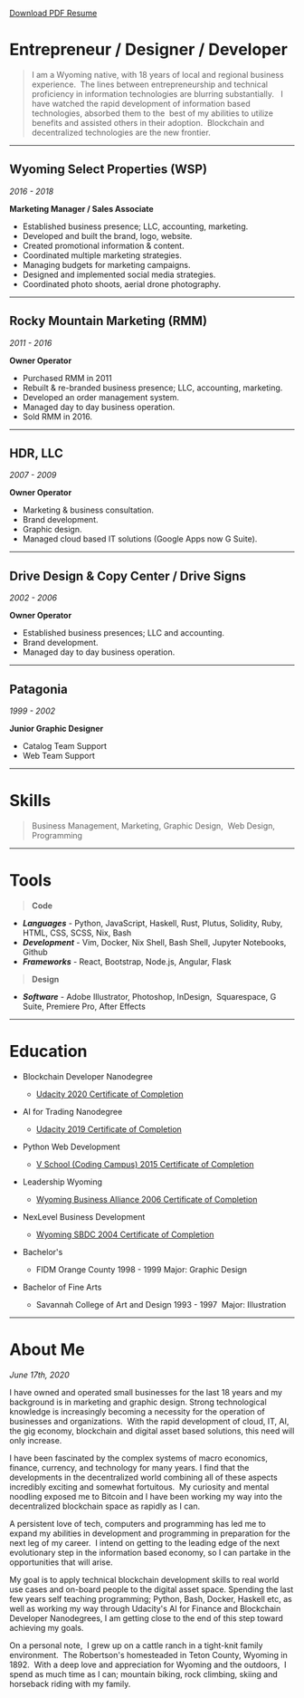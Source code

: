[Download PDF Resume](https://bit.ly/3depvXO "Heath Robertson Resume Download")

# Entrepreneur / Designer / Developer

> I am a Wyoming native, with 18 years of local and regional business experience.  The lines between entrepreneurship and technical proficiency in information technologies are blurring substantially.   I have watched the rapid development of information based technologies, absorbed them to the  best of my abilities to utilize benefits and assisted others in their adoption.  Blockchain and decentralized technologies are the new frontier.

---
## Wyoming Select Properties (WSP)
*2016 - 2018*

**Marketing Manager / Sales Associate**

-   Established business presence; LLC, accounting, marketing.
-   Developed and built the brand, logo, website.
-   Created promotional information & content.
-   Coordinated multiple marketing strategies.
-   Managing budgets for marketing campaigns.
-   Designed and implemented social media strategies. 
-   Coordinated photo shoots, aerial drone photography.


---
## Rocky Mountain Marketing (RMM)
*2011 - 2016*

**Owner Operator**

-   Purchased RMM in 2011
-   Rebuilt & re-branded business presence; LLC, accounting, marketing.
-   Developed an order management system.
-   Managed day to day business operation.
-   Sold RMM in 2016.


---
## HDR, LLC
*2007 - 2009*

**Owner Operator**

-   Marketing & business consultation.
-   Brand development.
-   Graphic design.
-   Managed cloud based IT solutions (Google Apps now G Suite).


---
## Drive Design & Copy Center / Drive Signs
*2002 - 2006*

**Owner Operator**

-   Established business presences; LLC and accounting.
-   Brand development.
-   Managed day to day business operation.


---
## Patagonia
*1999 - 2002*

**Junior Graphic Designer**

-   Catalog Team Support
-   Web Team Support


---
# Skills

> Business Management, Marketing, Graphic Design,  Web Design, Programming


---
# Tools

> **Code**
- ***Languages*** - Python, JavaScript, Haskell, Rust, Plutus, Solidity, Ruby, HTML, CSS, SCSS, Nix, Bash
- ***Development*** - Vim, Docker, Nix Shell, Bash Shell, Jupyter Notebooks, Github
- ***Frameworks*** - React, Bootstrap, Node.js, Angular, Flask

> **Design** 
- ***Software*** - Adobe Illustrator, Photoshop, InDesign,  Squarespace, G Suite, Premiere Pro, After Effects


---
# Education

-   Blockchain Developer Nanodegree
    -   [Udacity 2020 Certificate of Completion](https://graduation.udacity.com/nd1309)
-   AI for Trading Nanodegree
    -   [Udacity 2019 Certificate of Completion](https://graduation.udacity.com/nd880)
-   Python Web Development
    -   [V School (Coding Campus) 2015 Certificate of Completion](https://www.credential.net/f64c5dce-b3e7-4d3a-bc29-f744bf01dc3d)
-   Leadership Wyoming
    -   [Wyoming Business Alliance 2006 Certificate of Completion](https://drive.google.com/file/d/1-cMMfwjZnu44FPbRX0e5yP1v14kRGElW/view)
-   NexLevel Business Development
    -   [Wyoming SBDC 2004 Certificate of Completion](https://drive.google.com/file/d/1rbSf2f2dnTRjc0bbXQRxTBq_PuvEwSxn/view?usp=sharing)

-   Bachelor's
    -   FIDM Orange County 1998 - 1999 Major: Graphic Design
-   Bachelor of Fine Arts
    -   Savannah College of Art and Design 1993 - 1997  Major: Illustration
---


# About Me
*June 17th, 2020*

I have owned and operated small businesses for the last 18 years and my background is in marketing and graphic design. Strong technological knowledge is increasingly becoming a necessity for the operation of businesses and organizations.  With the rapid development of cloud, IT, AI, the gig economy, blockchain and digital asset based solutions, this need will only increase.

I have been fascinated by the complex systems of macro economics, finance, currency, and technology for many years. I find that the developments in the decentralized world combining all of these aspects incredibly exciting and somewhat fortuitous.  My curiosity and mental noodling exposed me to Bitcoin and I have been working my way into the decentralized blockchain space as rapidly as I can.

A persistent love of tech, computers and programming has led me to expand my abilities in development and programming in preparation for the next leg of my career.  I intend on getting to the leading edge of the next evolutionary step in the information based economy, so I can partake in the opportunities that will arise.

My goal is to apply technical blockchain development skills to real world use cases and on-board people to the digital asset space. Spending the last few years self teaching programming; Python, Bash, Docker, Haskell etc, as well as working my way through Udacity's AI for Finance and Blockchain Developer Nanodegrees, I am getting close to the end of this step toward achieving my goals.

On a personal note,  I grew up on a cattle ranch in a tight-knit family environment.  The Robertson's homesteaded in Teton County, Wyoming in 1892.  With a deep love and appreciation for Wyoming and the outdoors,  I spend as much time as I can; mountain biking, rock climbing, skiing and horseback riding with my family.

